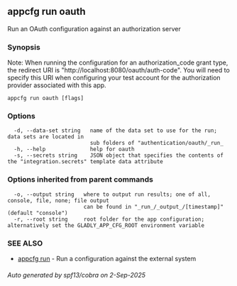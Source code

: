 ## appcfg run oauth

Run an OAuth configuration against an authorization server

### Synopsis


Note: 
When running the configuration for an authorization_code grant type, the redirect URI
is "http://localhost:8080/oauth/auth-code". You will need to specify this URI when
configuring your test account for the authorization provider associated with this app.


```
appcfg run oauth [flags]
```

### Options

```
  -d, --data-set string   name of the data set to use for the run; data sets are located in
                          sub folders of "authentication/oauth/_run_
  -h, --help              help for oauth
  -s, --secrets string    JSON object that specifies the contents of the "integration.secrets" template data attribute
```

### Options inherited from parent commands

```
  -o, --output string   where to output run results; one of all, console, file, none; file output
                        can be found in "_run_/_output_/[timestamp]" (default "console")
  -r, --root string     root folder for the app configuration; alternatively set the GLADLY_APP_CFG_ROOT environment variable
```

### SEE ALSO

* [appcfg run](appcfg_run.md)	 - Run a configuration against the external system

###### Auto generated by spf13/cobra on 2-Sep-2025
